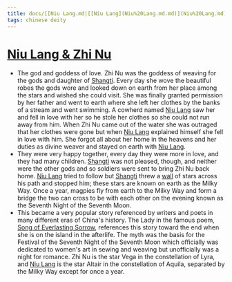 ```yaml
---
title: docs/[[Niu Lang.md|[[Niu Lang](Niu%20Lang.md.md)](Niu%20Lang.md) & Zhi Nu
tags: chinese deity
---
```


# [Niu Lang & Zhi Nu](Niu%20Lang%20&%20Zhi%20Nu.md.md)
- The god and goddess of love. Zhi Nu was the goddess of weaving for the gods and daughter of [Shangti](Shangti.md.md). Every day she wove the beautiful robes the gods wore and looked down on earth from her place among the stars and wished she could visit. She was finally granted permission by her father and went to earth where she left her clothes by the banks of a stream and went swimming. A cowherd named [Niu Lang](Niu%20Lang.md.md) saw her and fell in love with her so he stole her clothes so she could not run away from him. When Zhi Nu came out of the water she was outraged that her clothes were gone but when [Niu Lang](Niu%20Lang.md.md) explained himself she fell in love with him. She forgot all about her home in the heavens and her duties as divine weaver and stayed on earth with [Niu Lang](Niu%20Lang.md.md).
- They were very happy together, every day they were more in love, and they had many children. [Shangti](Shangti.md.md) was not pleased, though, and neither were the other gods and so soldiers were sent to bring Zhi Nu back home. [Niu Lang](Niu%20Lang.md.md) tried to follow but [Shangti](Shangti.md.md) threw a [wall](https://www.worldhistory.org/wall/) of stars across his path and stopped him; these stars are known on earth as the Milky Way. Once a year, magpies fly from earth to the Milky Way and form a bridge the two can cross to be with each other on the evening known as the Seventh Night of the Seventh Moon.
- This became a very popular story referenced by writers and poets in many different eras of China's history. The Lady in the famous poem, [Song of Everlasting Sorrow](https://www.worldhistory.org/article/888/song-of-everlasting-sorrow/), references this story toward the end when she is on the island in the afterlife. The myth was the basis for the Festival of the Seventh Night of the Seventh Moon which officially was dedicated to women's art in sewing and weaving but unofficially was a night for romance. Zhi Nu is the star Vega in the constellation of Lyra, and [Niu Lang](Niu%20Lang.md.md) is the star Altair in the constellation of Aquila, separated by the Milky Way except for once a year.